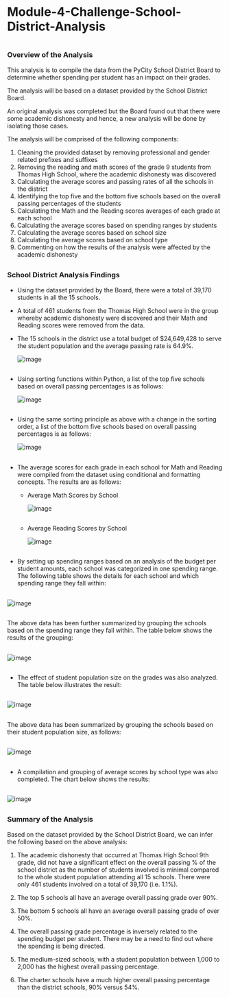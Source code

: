 # Module-4-Challenge-School-District-Analysis
#
### **Overview of the Analysis**

This analysis is to compile the data from the PyCity School District Board to determine whether spending per student has an impact on their grades.

The analysis will be based on a dataset provided by the School District Board.

An original analysis was completed but the Board found out that there were some academic dishonesty and hence, a new analysis will be done by isolating those cases.

The analysis will be comprised of the following components:
1. Cleaning the provided dataset by removing professional and gender related prefixes and suffixes 
2. Removing the reading and math scores of the grade 9 students from Thomas High School, where the academic dishonesty was discovered
3. Calculating the average scores and passing rates of all the schools in the district
4. Identifying the top five and the bottom five schools based on the overall passing percentages of the students
5. Calculating the Math and the Reading scores averages of each grade at each school
6. Calculating the average scores based on spending ranges by students
7. Calculating the average scores based on school size
8. Calculating the average scores based on school type
9. Commenting on how the results of the analysis were affected by the academic dishonesty
##
##
### **School District Analysis Findings**

- Using the dataset provided by the Board, there were a total of 39,170 students in all the 15 schools.

- A total of 461 students from the Thomas High School were in the group whereby academic dishonesty were discovered and their Math and Reading scores were removed from the data.

- The 15 schools in the district use a total budget of $24,649,428 to serve the student population and the average passing rate is 64.9%.

  ![image](https://user-images.githubusercontent.com/82583576/119277455-d29bc800-bbed-11eb-8e31-8a17819f32ae.png)
  
##  
- Using sorting functions within Python, a list of the top five schools based on overall passing percentages is as follows:

  ![image](https://user-images.githubusercontent.com/82583576/119277711-2f4bb280-bbef-11eb-8640-7ed43c70facd.png)
  
##  
- Using the same sorting principle as above with a change in the sorting order, a list of the bottom five schools based on overall passing percentages is as follows:
 
  ![image](https://user-images.githubusercontent.com/82583576/119277772-82be0080-bbef-11eb-97f1-ad27d557e88f.png)

##
- The average scores for each grade in each school for Math and Reading were compiled from the dataset using conditional and formatting concepts. The results are as follows:

    - Average Math Scores by School
      
       ![image](https://user-images.githubusercontent.com/82583576/119277946-6a021a80-bbf0-11eb-8977-bda0c877ef97.png)
  ##   
    - Average Reading Scores by School

      ![image](https://user-images.githubusercontent.com/82583576/119277993-a897d500-bbf0-11eb-8084-40ca41eeacc6.png)
##   
   
- By setting up spending ranges based on an analysis of the budget per student amounts, each school was categorized in one spending range. 
  The following table shows the details for each school and which spending range they fall within:
  
##  
  ![image](https://user-images.githubusercontent.com/82583576/119278166-90748580-bbf1-11eb-901c-4076c4c32704.png)
##  
  The above data has been further summarized by grouping the schools based on the spending range they fall within. The table below shows the results of the grouping:
  
##  
  ![image](https://user-images.githubusercontent.com/82583576/119278236-f3feb300-bbf1-11eb-823c-024810c63487.png)
##
- The effect of student population size on the grades was also analyzed. The table below illustrates the result:

##
  ![image](https://user-images.githubusercontent.com/82583576/119278389-f7466e80-bbf2-11eb-9d7c-5caf53712dde.png)
  
##  
  The above data has been summarized by grouping the schools based on their student population size, as follows:
##

  ![image](https://user-images.githubusercontent.com/82583576/119278450-5c01c900-bbf3-11eb-8341-9133fdd09144.png)
  
##

- A compilation and grouping of average scores by school type was also completed. 
  The chart below shows the results:
  
##

  ![image](https://user-images.githubusercontent.com/82583576/119278612-53f65900-bbf4-11eb-9ef6-24549ebfffef.png)

##
### **Summary of the Analysis**

Based on the dataset provided by the School District Board, we can infer the following based on the above analysis:

1. The academic dishonesty that occurred at Thomas High School 9th grade, did not have a significant effect on the overall passing % of the school district as the number of students involved is minimal compared to the whole student population attending all 15 schools. There were only 461 students involved on a total of 39,170 (i.e. 1.1%).

2. The top 5 schools all have an average overall passing grade over 90%.

3. The bottom 5 schools all have an average overall passing grade of over 50%.

4. The overall passing grade percentage is inversely related to the spending budget per student. There may be a need to find out where the spending is being directed.

5. The medium-sized schools, with a student population between 1,000 to 2,000 has the highest overall passing percentage.

6. The charter schools have a much higher overall passing percentage than the district schools, 90% versus 54%.



  


 
      
    

  



